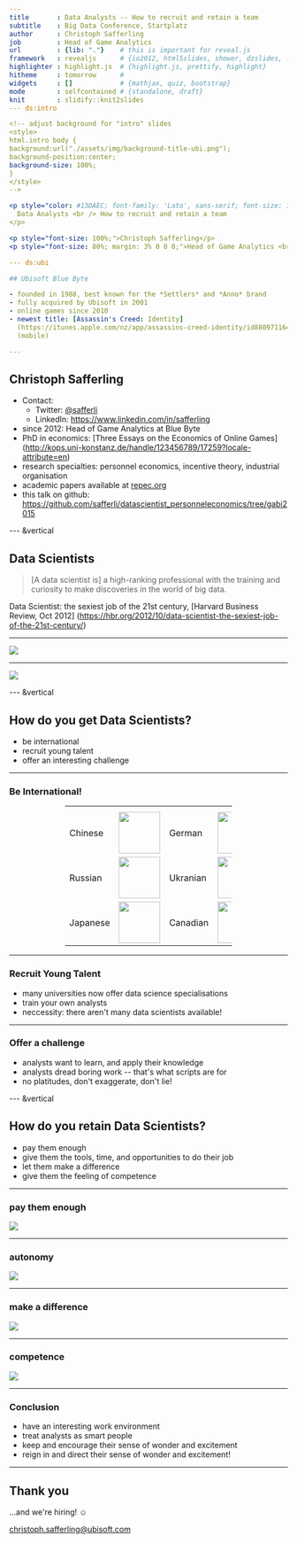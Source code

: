 ```yaml
---
title       : Data Analysts -- How to recruit and retain a team
subtitle    : Big Data Conference, Startplatz
author      : Christoph Safferling
job         : Head of Game Analytics
url         : {lib: "."}    # this is important for reveal.js
framework   : revealjs      # {io2012, html5slides, shower, dzslides, ...}
highlighter : highlight.js  # {highlight.js, prettify, highlight}
hitheme     : tomorrow      # 
widgets     : []            # {mathjax, quiz, bootstrap}
mode        : selfcontained # {standalone, draft}
knit        : slidify::knit2slides
--- ds:intro

<!-- adjust background for "intro" slides
<style>
html.intro body {
background:url("./assets/img/background-title-ubi.png");
background-position:center;
background-size: 100%;
} 
</style>
-->

<p style="color: #13DAEC; font-family: 'Lato', sans-serif; font-size: 150%; margin: 0 0 10% 0;">
  Data Analysts <br /> How to recruit and retain a team
</p>

<p style="font-size: 100%;">Christoph Safferling</p>
<p style="font-size: 80%; margin: 3% 0 0 0;">Head of Game Analytics <br/ > Ubisoft Blue Byte</p>

--- ds:ubi

## Ubisoft Blue Byte

- founded in 1988, best known for the *Settlers* and *Anno* brand
- fully acquired by Ubisoft in 2001
- online games since 2010
- newest title: [Assassin's Creed: Identity]
  (https://itunes.apple.com/nz/app/assassins-creed-identity/id880971164?mt=8) 
  (mobile)

---
```


## Christoph Safferling

- Contact:
  - Twitter: [@safferli](https://twitter.com/safferli) 
  - LinkedIn: https://www.linkedin.com/in/safferling 
- since 2012: Head of Game Analytics at Blue Byte
- PhD in economics: [Three Essays on the Economics of Online Games]
  (http://kops.uni-konstanz.de/handle/123456789/17259?locale-attribute=en)
- research specialties: personnel economics, incentive theory, industrial organisation
- academic papers available at [repec.org](https://ideas.repec.org/f/psa961.html)
- this talk on github: https://github.com/safferli/datascientist_personneleconomics/tree/gabi2015



--- &vertical

## Data Scientists

> [A data scientist is] a high-ranking professional with the training and 
> curiosity to make discoveries in the world of big data.

Data Scientist: the sexiest job of the 21st century, 
[Harvard Business Review, Oct 2012]
(https://hbr.org/2012/10/data-scientist-the-sexiest-job-of-the-21st-century/)

***

<img src="assets/img/barycentric-triangle.png" />

***

<img src="assets/img/data-scientist-triangle.png" />


--- &vertical

## How do you get Data Scientists?

- be international
- recruit young talent
- offer an interesting challenge

***

### Be International!

<style>
img.flag{width:75px; vertical-align: text-bottom;}
</style>
<!-- ugly hack: align the text to the flags, rather than the other way round -->
<style>
table.center{margin-left: auto; margin-right: auto; width: 60%;}
td.mytd{vertical-align: middle;}
</style>

<table class="center">
<tr>
<th></th>
<th></th>
</tr>
<tr>
<td class="mytd">Chinese</td>
<td class="mytd"><img src="assets/img/china.gif" class="flag" /></td>
<td class="mytd">German</td>
<td class="mytd"><img src="assets/img/germany.gif" class="flag" /></td>
</tr>
<tr>
<td class="mytd">Russian</td>
<td class="mytd"><img src="assets/img/russia.gif" class="flag" /></td>
<td class="mytd">Ukranian</td>
<td class="mytd"><img src="assets/img/ukraine.gif" class="flag" /></td>
</tr>
<tr>
<td class="mytd">Japanese</td>
<td class="mytd"><img src="assets/img/japan.gif" class="flag" /></td>
<td class="mytd">Canadian</td>
<td class="mytd"><img src="assets/img/canada.gif" class="flag" /></td>
</table>

*** 

### Recruit Young Talent

- many universities now offer data science specialisations
- train your own analysts 
- neccessity: there aren't many data scientists available! 

***

### Offer a challenge

- analysts want to learn, and apply their knowledge
- analysts dread boring work -- that's what scripts are for
- no platitudes, don't exaggerate, don't lie!


<!--
- these are smart people, who will have a good overview of everything that your company is doing (they're crunching the data!). Don't try to fool them, you'll fail. 
-->

--- &vertical

## How do you retain Data Scientists? 

<!-- have a good work environment -->

- pay them enough
- give them the tools, time, and opportunities to do their job 
- let them make a difference 
- give them the feeling of competence 

<!-- autonomy -->
<!-- importance -->
<!-- competence -->

***

### pay them enough

<img src="assets/img/cash.gif" />

<!--
pay is not important
-->

***

### autonomy

<img src="assets/img/kevin-shotgun.gif" />

<!--
letting them grow professionally
-->

*** 

### make a difference

<img src="assets/img/daffy-klatsch.gif" />

<!--

-->

*** 
### competence

<img src="assets/img/code-13.gif" />

<!--
become a master in their field of specialisation
-->

---

### Conclusion

- have an interesting work environment
- treat analysts as smart people
- keep and encourage their sense of wonder and excitement
- reign in and direct their sense of wonder and excitement!

---

## Thank you

&hellip;and we're hiring! &#9786; 

<!-- &#128522; &#128512; -->

christoph.safferling@ubisoft.com


